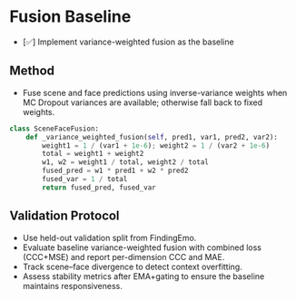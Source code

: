 # Fusion Baseline

- [✅] Implement variance-weighted fusion as the baseline

## Method

- Fuse scene and face predictions using inverse-variance weights when MC Dropout variances are available; otherwise fall back to fixed weights.

```python
class SceneFaceFusion:
    def _variance_weighted_fusion(self, pred1, var1, pred2, var2):
        weight1 = 1 / (var1 + 1e-6); weight2 = 1 / (var2 + 1e-6)
        total = weight1 + weight2
        w1, w2 = weight1 / total, weight2 / total
        fused_pred = w1 * pred1 + w2 * pred2
        fused_var = 1 / total
        return fused_pred, fused_var
```

## Validation Protocol

- Use held-out validation split from FindingEmo.
- Evaluate baseline variance-weighted fusion with combined loss (CCC+MSE) and report per-dimension CCC and MAE.
- Track scene–face divergence to detect context overfitting.
- Assess stability metrics after EMA+gating to ensure the baseline maintains responsiveness.
